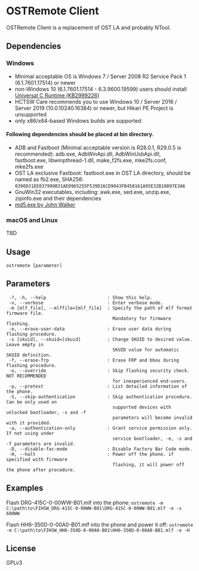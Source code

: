 # OSTRemote Client

OSTRemote Client is a replacement of OST LA and probably NTool.

## Dependencies
### Windows

* Minimal acceptable OS is Windows 7 / Server 2008 R2 Service Pack 1 (6.1.7601.17514) or newer
* non-Windows 10 (6.1.7601.17514 - 6.3.9600.19599) users should install [Universal C Runtime (KB2999226)](http://catalog.update.microsoft.com/v7/site/Search.aspx?q=KB2999226)
* HCTSW Care recommends you to use Windows 10 / Server 2016 / Server 2019 (10.0.10240.16384) or newer, but Hikari PE Project is unsupported
* only x86/x64-based Windows builds are supported

#### Following dependencies should be placed at bin directory.
* ADB and Fastboot (Minimal acceptable version is R28.0.1, R29.0.5 is recommended): adb.exe, AdbWinApi.dll, AdbWinUsbApi.dll, fastboot.exe, libwinpthread-1.dll, make_f2fs.exe, mke2fs.conf, mke2fs.exe
* OST LA exclusive Fastboot: fastboot.exe in OST LA directory, should be named as fb2.exe, SHA256: ```0390D31EE037990B31AE0965255F539D16CD9043FB458161A95E32B18897E3A6```
* GnuWin32 executables, including: awk.exe, sed.exe, unzip.exe, zipinfo.exe and their dependencies
* [md5.exe by John Walker](http://www.fourmilab.ch/md5/)

### macOS and Linux
TBD

## Usage
```
ostremote [parameter]
```

## Parameters
```
 -?, -h, --help                       : Show this help.
 -v, --verbose                        : Enter verbose mode.
 -m [mlf_file], --mlffile=[mlf_file]  : Specify the path of mlf format firmware file.
                                        Mandatory for firmware flashing.
 -e, --erase-user-data                : Erase user data during flashing procedure.
 -s [skuid], --skuid=[skuid]          : Change SKUID to desired value. Leave empty in
                                        SKUID value for automatic SKUID definition.
 -f, --erase-frp                      : Erase FRP and bbox during flashing procedure.
 -o, --override                       : Skip flashing security check. NOT RECOMMENDED
                                        for inexperienced end-users.
 -p, --pretest                        : List detailed information of the phone.
 -S, --skip-authentication            : Skip authentication procedure. Can be only used on
                                        supported devices with unlocked bootloader, -s and -f
                                        parameters will become invalid with it provided.
 -a, --authentication-only            : Grant service permission only. If not using under
                                        service bootloader, -e, -s and -f parameters are invalid.
 -D, --disable-fac-mode               : Disable Factory Bar Code mode.
 -H, --halt                           : Power off the phone. if specified with firmware
                                        flashing, it will power off the phone after procedure.

```

## Examples

Flash DRG-415C-0-00WW-B01.mlf into the phone:
```ostremote -m C:\path\to\FIHSW_DRG-415C-0-00WW-B01\DRG-415C-0-00WW-B01.mlf -e -s 600WW```

Flash HH6-350D-0-00A0-B01.mlf into the phone and power it off:
```ostremote -m C:\path\to\FIHSW_HH6-350D-0-00A0-B01\HH6-350D-0-00A0-B01.mlf -e -H```

## License
GPLv3
